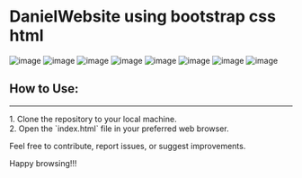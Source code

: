# DanielWebsite using bootstrap css html
![image](https://github.com/NourAlaassarr/DanielWebsite/assets/104293377/3109fba3-4902-49e5-b25b-eb433259daf1)
![image](https://github.com/NourAlaassarr/DanialWebsite/assets/104293377/651dcb57-45f7-4e98-9800-00a7e67317e9)
![image](https://github.com/NourAlaassarr/DanialWebsite/assets/104293377/71d988e4-4897-45d7-b3b3-a7f61eef6acb)
![image](https://github.com/NourAlaassarr/DanialWebsite/assets/104293377/7b33f715-a7f9-4960-8134-97ae228c6a3b)
![image](https://github.com/NourAlaassarr/DanialWebsite/assets/104293377/69dd9af4-5052-4b80-a698-8f6fc323082f)
![image](https://github.com/NourAlaassarr/DanielWebsite/assets/104293377/86176bf9-b15f-434d-ad1b-5f1ee2dadf1d)
![image](https://github.com/NourAlaassarr/DanielWebsite/assets/104293377/1a5a3615-0dec-42de-928c-e29ed0eebc0f)
![image](https://github.com/NourAlaassarr/DanielWebsite/assets/104293377/9450e4f5-accf-4306-92d6-1e5032fa52e2)


## How to Use:
<hr>
1. Clone the repository to your local machine.<br>
2. Open the `index.html` file in your preferred web browser.<br>


Feel free to contribute, report issues, or suggest improvements.

Happy browsing!!!
